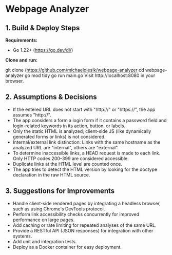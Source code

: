 # Webpage Analyzer

## 1. Build & Deploy Steps

**Requirements:**  
- Go 1.22+ (https://go.dev/dl/)

**Clone and run:**

git clone (https://github.com/michaelolesik/webpage-analyzer
cd webpage-analyzer
go mod tidy
go run main.go
Visit http://localhost:8080 in your browser.

## 2. Assumptions & Decisions

- If the entered URL does not start with "http://" or "https://", the app assumes "http://".
- The app considers a form a login form if it contains a password field and login-related keywords in its action, button, or labels.
- Only the static HTML is analyzed; client-side JS (like dynamically generated forms or links) is not considered.
- Internal/external link distinction: Links with the same hostname as the analyzed URL are "internal", others are "external".
- To determine inaccessible links, a HEAD request is made to each link. Only HTTP codes 200–399 are considered accessible.
- Duplicate links at the HTML level are counted once.
- The app tries to detect the HTML version by looking for the doctype declaration in the raw HTML source.

## 3. Suggestions for Improvements

- Handle client-side rendered pages by integrating a headless browser, such as using Chrome's DevTools protocol.
- Perform link accessibility checks concurrently for improved performance on large pages.
- Add caching or rate limiting for repeated analyses of the same URL.
- Provide a RESTful API (JSON responses) for integration with other systems.
- Add unit and integration tests.
- Deploy as a Docker container for easy deployment.
